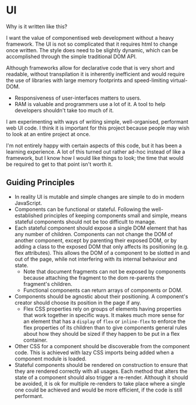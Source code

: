# UI

Why is it written like this?

I want the value of componentised web development without a heavy framework. The UI is not so complicated that it requires html to change once written. The style does need to be slightly dynamic, which can be accomplished through the simple traditional DOM API.

Although frameworks allow for declarative code that is very short and readable, without transpilation it is inherently inefficient and would require the use of libraries with large memory footprints and speed-limiting virtual-DOM.

* Responsiveness of user-interfaces matters to users.
* RAM is valuable and programmers use a lot of it. A tool to help developers shouldn't take too much of it.

I am experimenting with ways of writing simple, well-organised, performant web UI code. I think it is important for this project because people may wish to look at an entire project at once.

I'm not entirely happy with certain aspects of this code, but it has been a learning experience. A lot of this turned out rather ad-hoc instead of like a framework, but I know how I would like things to look; the time that would be required to get to that point isn't worth it.

## Guiding Principles

* In reality UI is mutable and simple changes are simple to do in modern JavaScript.
* Components can be functional or stateful. Following the well-established principles of keeping components small and simple, means stateful components should not be too difficult to manage.
* Each stateful component should expose a single DOM element that has any number of children. Components can not change the DOM of another component, except by parenting their exposed DOM, or by adding a class to the exposed DOM that only affects its positioning (e.g. flex attributes). This allows the DOM of a component to be slotted in and out of the page, while not interfering with its internal behaviour and state.
    * Note that document fragments can not be exposed by components because attaching the fragment to the dom re-parents the fragment's children.
    * Functional components can return arrays of components or DOM.
* Components should be agnostic about their positioning. A component's creator should choose its position in the page if any.
    * Flex CSS properties rely on groups of elements having properties that work together in specific ways. It makes much more sense for an element that has a `display` of `flex` or `inline-flex` to enforce the flex properties of its children than to give components general rules about how they should be sized if they happen to be put in a flex container.
* Other CSS for a component should be discoverable from the component code. This is achieved with lazy CSS imports being added when a component module is loaded.
* Stateful components should be rendered on construction to ensure that they are rendered correctly with all usages. Each method that alters the state of a component should also trigger a re-render. Although it should be avoided, it is ok for multiple re-renders to take place where a single one could be achieved and would be more efficient, if the code is still performant.
